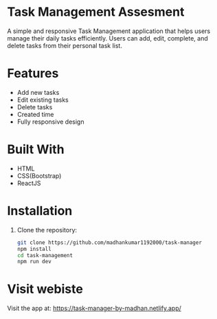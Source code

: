 # Task Management Assesment

A simple and responsive Task Management application that helps users manage their daily tasks efficiently. Users can add, edit, complete, and delete tasks from their personal task list.

# Features

-  Add new tasks
-  Edit existing tasks
-  Delete tasks
-  Created time
-  Fully responsive design

# Built With

- HTML
- CSS(Bootstrap)
- ReactJS

# Installation

1. Clone the repository:
   ```bash
   git clone https://github.com/madhankumar1192000/task-manager
   npm install
   cd task-management
   npm run dev

# Visit webiste

  Visit the app at: https://task-manager-by-madhan.netlify.app/
